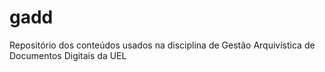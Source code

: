 # gadd
Repositório dos conteúdos usados na disciplina de Gestão Arquivística de Documentos Digitais da UEL
